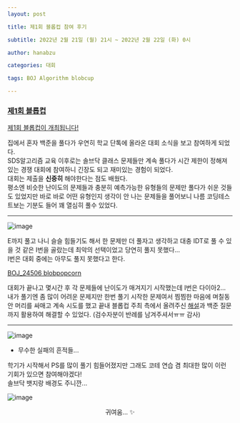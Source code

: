 ```yaml
---
layout: post

title: 제1회 블롭컵 참여 후기

subtitle: 2022년 2월 21일 (월) 21시 ~ 2022년 2월 22일 (화) 0시

author: hanabzu

categories: 대회

tags: BOJ Algorithm blobcup

---
```


### [제1회 블롭컵](https://www.acmicpc.net/contest/view/756)

 [제1회 블롭컵이 개최됩니다!](https://www.acmicpc.net/board/view/84268)

집에서 혼자 백준을 풀다가 우연히 학교 단톡에 올라온 대회 소식을 보고 참여하게 되었다.  
SDS알고리즘 교육 이후로는 솔브닥 클래스 문제들만 계속 풀다가 시간 제한이 정해져 있는 경쟁 대회에 참여하니 긴장도 되고 재미있는 경험이 되었다.  
대회는 제출을 **신중히** 해야한다는 점도 배웠다.  
평소엔 비슷한 난이도의 문제들과 충분히 예측가능한 유형들의 문제만 풀다가 쉬운 것들도 있었지만 바로 바로 어떤 유형인지 생각이 안 나는 문제들을 풀어보니 나름 코딩테스트보는 기분도 들어 꽤 열심히 풀수 있었다.

---

![image](https://user-images.githubusercontent.com/76643387/156526487-fb15e988-3b8a-4544-be4b-d4f31f6794fb.png)

E까지 풀고 나니 슬슬 힘들기도 해서 한 문제만 더 풀자고 생각하고 대충 IDT로 풀 수 있을 것 같은 I번을 골랐는데 최악의 선택이었고 당연히 풀지 못했다...  
I번은 대회 중에는 아무도 풀지 못했다고 한다.  

[BOJ_24506 blobpopcorn](https://www.acmicpc.net/problem/24506)

대회가 끝나고 몇시간 후 각 문제들에 난이도가 매겨지기 시작했는데 I번은 다이아2...  
내가 풀기엔 좀 많이 어려운 문제지만 한번 풀기 시작한 문제여서 찜찜한 마음에 며칠동안 머리를 싸매고 계속 시도를 했고 끝내 블롭컵 주최 측에서 올려주신 [해설](https://docs.google.com/presentation/d/1wNCFroWIV962QsUwcpe2fUHjJ_2BYqJ-UGTVhvp0pJ8/edit#slide=id.g116d764baa5_0_13)과 백준 질문까지 활용하여 해결할 수 있었다. (검수자분이 반례를 남겨주셔서ㅠㅠ 감사)  

---

![image](https://user-images.githubusercontent.com/76643387/156527784-a61eebde-d4a8-4d55-82b9-c5cf990ff84c.png)

* 무수한 실패의 흔적들...

학기가 시작해서 PS를 많이 풀기 힘들어졌지만 그래도 코테 연습 겸 최대한 많이 이런 기회가 있으면 참여해야겠다!  
솔브닥 뱃지랑 배경도 주니깐...  

![image](https://user-images.githubusercontent.com/76643387/156990385-091866b1-b110-42a2-bad4-f2f444d97e49.png)

<center> 귀여움... ✨ </center>